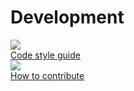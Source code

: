 <h1>Development</h1>

<div class="test-chooser__cyoa-menu">
  <a href="https://github.com/timescale/timescaledb/blob/master/docs/StyleGuide.md">
    <div class="cyoa-button">
      <img src="C:\Users\lenovo\Downloads\docs.timescale.com-content-master\svg\development-2-styleguide.png" class="cyoa-icon"/>
      <div class="test-chooser__cyoa-menu-label">Code style guide</div>
    </div>
  </a>
  <a href="https://github.com/timescale/timescaledb/blob/master/CONTRIBUTING.md">
    <div class="cyoa-button">
      <img src="C:\Users\lenovo\Downloads\docs.timescale.com-content-master\svg\development-3-contribute.png" class="cyoa-icon"/>
      <div class="test-chooser__cyoa-menu-label.png">How to contribute</div>
    </div>
  </a>
</div>
